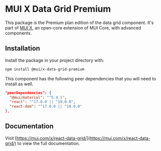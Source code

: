 # MUI X Data Grid Premium

This package is the Premium plan edition of the data grid component.
It's part of [MUI X](https://mui.com/x/), an open-core extension of MUI Core, with advanced components.

## Installation

Install the package in your project directory with:

```bash
npm install @mui/x-data-grid-premium
```

This component has the following peer dependencies that you will need to install as well.

```json
"peerDependencies": {
  "@mui/material": "^5.4.1",
  "react": "^17.0.0 || ^18.0.0",
  "react-dom": "^17.0.0 || ^18.0.0"
},
```

## Documentation

Visit [https://mui.com/x/react-data-grid/](https://mui.com/x/react-data-grid/) to view the full documentation.
